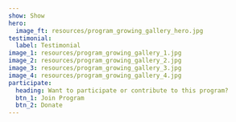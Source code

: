 ```yaml
---
show: Show
hero:
  image_ft: resources/program_growing_gallery_hero.jpg
testimonial:
  label: Testimonial
image_1: resources/program_growing_gallery_1.jpg
image_2: resources/program_growing_gallery_2.jpg
image_3: resources/program_growing_gallery_3.jpg
image_4: resources/program_growing_gallery_4.jpg
participate:
  heading: Want to participate or contribute to this program?
  btn_1: Join Program
  btn_2: Donate
---
```

